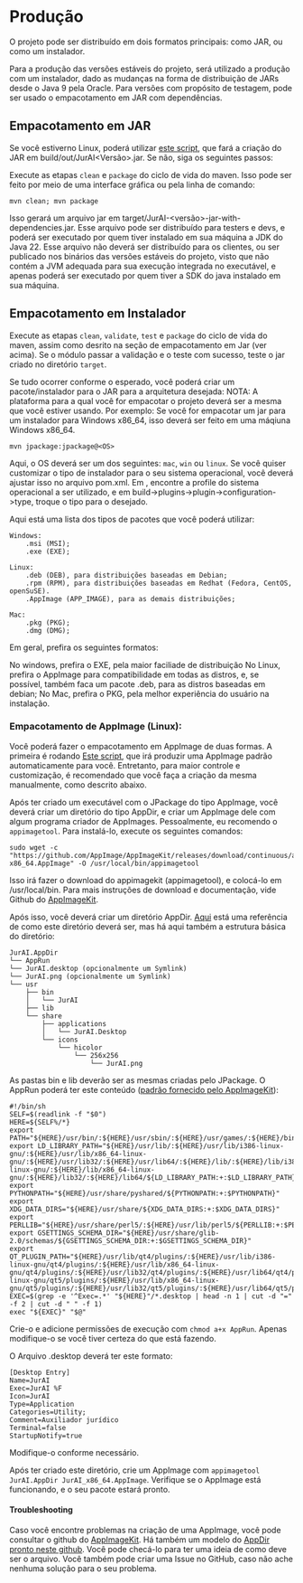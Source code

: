 # Produção

O projeto pode ser distribuído em dois formatos principais: como JAR, ou como um instalador.

Para a produção das versões estáveis do projeto, será utilizado a produção com um instalador, dado as mudanças na forma de distribuição de JARs desde o Java 9 pela Oracle.
Para versões com propósito de testagem, pode ser usado o empacotamento em JAR com dependências.

## Empacotamento em JAR

Se você estiverno Linux, poderá utilizar [este script](build/package_jar_linux.sh), que fará a criação do JAR em build/out/JurAI<Versão>.jar. Se não, siga os seguintes passos:

Execute as etapas `clean` e `package` do ciclo de vida do maven. Isso pode ser feito por meio de uma interface gráfica ou pela linha de comando:

```shell
mvn clean; mvn package
```

Isso gerará um arquivo jar em target/JurAI-<versão>-jar-with-dependencies.jar. Esse arquivo pode ser distribuído para testers e devs, e poderá ser executado por quem tiver instalado em sua máquina a JDK do Java 22.
Esse arquivo não deverá ser distribuído para os clientes, ou ser publicado nos binários das versões estáveis do projeto, visto que não contém a JVM adequada para sua execução integrada no executável, e apenas poderá ser executado por quem tiver a SDK do java instalado em sua máquina.

## Empacotamento em Instalador

Execute as etapas `clean`, `validate`, `test` e `package` do ciclo de vida do maven, assim como desrito na seção de empacotamento em Jar (ver acima).
Se o módulo passar a validação e o teste com sucesso, teste o jar criado no diretório `target`.

Se tudo ocorrer conforme o esperado, você poderá criar um pacote/instalador para o JAR para a arquitetura desejada:
NOTA: A plataforma para a qual você for empacotar o projeto deverá ser a mesma que você estiver usando. Por exemplo: Se você for empacotar um jar para um instalador para Windows x86_64, isso deverá ser feito em uma máqiuna Windows x86_64.

```shell
mvn jpackage:jpackage@<OS>
```

Aqui, o OS deverá ser um dos seguintes:
`mac`, `win` ou `linux`.
Se você quiser customizar o tipo de instalador para o seu sistema operacional, você deverá ajustar isso no arquivo pom.xml.
Em <profiles>, encontre a profile do sistema operacional a ser utilizado, e em build->plugins->plugin->configuration->type, troque o tipo para o desejado.

Aqui está uma lista dos tipos de pacotes que você poderá utilizar:
```text
Windows: 
    .msi (MSI);
    .exe (EXE);
    
Linux: 
    .deb (DEB), para distribuições baseadas em Debian;
    .rpm (RPM), para distribuições baseadas em Redhat (Fedora, CentOS, openSuSE).
    .AppImage (APP_IMAGE), para as demais distribuições;
    
Mac: 
    .pkg (PKG);
    .dmg (DMG);
```

Em geral, prefira os seguintes formatos:

No windows, prefira o EXE, pela maior faciliade de distribuição
No Linux, prefira o AppImage para compatibilidade em todas as distros, e, se possível, também faca um pacote .deb, para as distros baseadas em debian;
No Mac, prefira o PKG, pela melhor experiência do usuário na instalação.

### Empacotamento de AppImage (Linux):

Você poderá fazer o empacotamento em AppImage de duas formas. A primeira é rodando [Este script](build/package_appimage_linux.sh), que irá produzir uma AppImage padrão automaticamente para você. Entretanto, para maior controle e customização, é recomendado que você faça a criação da mesma manualmente, como descrito abaixo.

Após ter criado um executável com o JPackage do tipo AppImage, você deverá criar um diretório do tipo AppDir, e criar um AppImage dele com algum programa criador de AppImages. Pessoalmente, eu recomendo o `appimagetool`. Para instalá-lo, execute os seguintes comandos: 
```shell
sudo wget -c "https://github.com/AppImage/AppImageKit/releases/download/continuous/appimagetool-x86_64.AppImage" -O /usr/local/bin/appimagetool
```
Isso irá fazer o download do appimagekit (appimagetool), e colocá-lo em /usr/local/bin.
Para mais instruções de download e documentação, vide Github do [AppImageKit](https://github.com/AppImage/AppImageKit).

Após isso, você deverá criar um diretório AppDir. [Aqui](https://github.com/AppImage/AppImageKit/wiki/AppDir) está uma referência de como este diretório deverá ser, mas há aqui também a estrutura básica do diretório:
```text
JurAI.AppDir
└── AppRun
└── JurAI.desktop (opcionalmente um Symlink)
└── JurAI.png (opcionalmente um Symlink)
└── usr
    ├── bin
    │   └── JurAI
    ├── lib
    └── share
        ├── applications
        │   └── JurAI.Desktop
        └── icons
            └── hicolor
                └── 256x256
                    └── JurAI.png
```

As pastas bin e lib deverão ser as mesmas criadas pelo JPackage.
O AppRun poderá ter este conteúdo ([padrão fornecido pelo AppImageKit](https://github.com/AppImage/AppImageKit/blob/master/resources/AppRun)):
```shell
#!/bin/sh
SELF=$(readlink -f "$0")
HERE=${SELF%/*}
export PATH="${HERE}/usr/bin/:${HERE}/usr/sbin/:${HERE}/usr/games/:${HERE}/bin/:${HERE}/sbin/${PATH:+:$PATH}"
export LD_LIBRARY_PATH="${HERE}/usr/lib/:${HERE}/usr/lib/i386-linux-gnu/:${HERE}/usr/lib/x86_64-linux-gnu/:${HERE}/usr/lib32/:${HERE}/usr/lib64/:${HERE}/lib/:${HERE}/lib/i386-linux-gnu/:${HERE}/lib/x86_64-linux-gnu/:${HERE}/lib32/:${HERE}/lib64/${LD_LIBRARY_PATH:+:$LD_LIBRARY_PATH}"
export PYTHONPATH="${HERE}/usr/share/pyshared/${PYTHONPATH:+:$PYTHONPATH}"
export XDG_DATA_DIRS="${HERE}/usr/share/${XDG_DATA_DIRS:+:$XDG_DATA_DIRS}"
export PERLLIB="${HERE}/usr/share/perl5/:${HERE}/usr/lib/perl5/${PERLLIB:+:$PERLLIB}"
export GSETTINGS_SCHEMA_DIR="${HERE}/usr/share/glib-2.0/schemas/${GSETTINGS_SCHEMA_DIR:+:$GSETTINGS_SCHEMA_DIR}"
export QT_PLUGIN_PATH="${HERE}/usr/lib/qt4/plugins/:${HERE}/usr/lib/i386-linux-gnu/qt4/plugins/:${HERE}/usr/lib/x86_64-linux-gnu/qt4/plugins/:${HERE}/usr/lib32/qt4/plugins/:${HERE}/usr/lib64/qt4/plugins/:${HERE}/usr/lib/qt5/plugins/:${HERE}/usr/lib/i386-linux-gnu/qt5/plugins/:${HERE}/usr/lib/x86_64-linux-gnu/qt5/plugins/:${HERE}/usr/lib32/qt5/plugins/:${HERE}/usr/lib64/qt5/plugins/${QT_PLUGIN_PATH:+:$QT_PLUGIN_PATH}"
EXEC=$(grep -e '^Exec=.*' "${HERE}"/*.desktop | head -n 1 | cut -d "=" -f 2 | cut -d " " -f 1)
exec "${EXEC}" "$@"
```
Crie-o e adicione permissões de execução com `chmod a+x AppRun`.
Apenas modifique-o se você tiver certeza do que está fazendo.

O Arquivo .desktop deverá ter este formato:
```text
[Desktop Entry]
Name=JurAI
Exec=JurAI %F
Icon=JurAI
Type=Application
Categories=Utility;
Comment=Auxiliador jurídico
Terminal=false
StartupNotify=true
```
Modifique-o conforme necessário.

Após ter criado este diretório, crie um AppImage com `appimagetool JurAI.AppDir JurAI_x86_64.AppImage`.
Verifique se o AppImage está funcionando, e o seu pacote estará pronto.

#### Troubleshooting

Caso você encontre problemas na criação de uma AppImage, você pode consultar o github do [AppImageKit](https://github.com/AppImage/AppImageKit).
Há também um modelo do [AppDir pronto neste github](resources/Sample.AppDir). Você pode checá-lo para ter uma ideia de como deve ser o arquivo.
Você também pode criar uma Issue no GitHub, caso não ache nenhuma solução para o seu problema.

